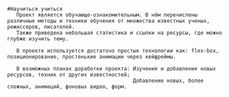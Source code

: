                                                                           #Научиться учиться
       Проект является обучающе-ознакомительным. В нём перечислены различные методы и техники обучения от множества известных ученых, режиссеров, писателей. 
       Также приведена небольшая статистика и ссылки на ресурсы, где можно глубже изучить тему.
       
       В проекте используется достаточо простые технологии как: flex-box, позиционирование, простенькие анимации через кейфреймы.
       
       В возможных планах доработки проекта: Изучение и добавление новых ресурсов, техник от других известностей;  
                                             Добавление новых, более сложных, анимаций, фоновых видео, форм.
                           
                                                         
